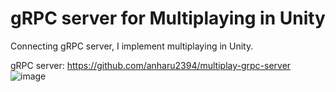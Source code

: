# gRPC server for Multiplaying in Unity

Connecting gRPC server,  I implement multiplaying in Unity.

gRPC server:  https://github.com/anharu2394/multiplay-grpc-server
![image](https://user-images.githubusercontent.com/26423094/53298488-377ee100-3872-11e9-8483-f20700c9ed89.png)
